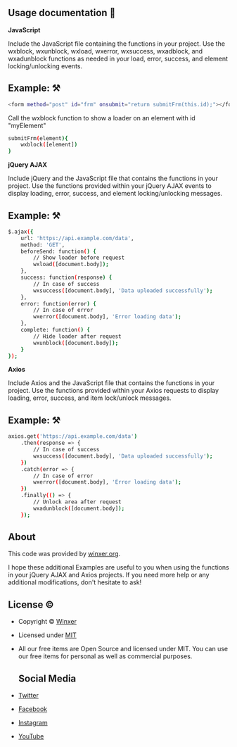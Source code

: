## Usage documentation 🚀

**JavaScript**

Include the JavaScript file containing the functions in your project.
Use the wxblock, wxunblock, wxload, wxerror, wxsuccess, wxadblock, and wxadunblock functions as needed in your load, error, success, and element locking/unlocking events.

## Example: ⚒️

```bash
<form method="post" id="frm" onsubmit="return submitFrm(this.id);"></form>
```

Call the wxblock function to show a loader on an element with id "myElement"

```bash
submitFrm(element){
    wxblock([element])
}
```
**jQuery AJAX**

Include jQuery and the JavaScript file that contains the functions in your project.
Use the functions provided within your jQuery AJAX events to display loading, error, success, and element locking/unlocking messages.

## Example: ⚒️

```bash
$.ajax({
    url: 'https://api.example.com/data',
    method: 'GET',
    beforeSend: function() {
        // Show loader before request
        wxload([document.body]);
    },
    success: function(response) {
        // In case of success
        wxsuccess([document.body], 'Data uploaded successfully');
    },
    error: function(error) {
        // In case of error
        wxerror([document.body], 'Error loading data');
    },
    complete: function() {
        // Hide loader after request
        wxunblock([document.body]);
    }
});
```

**Axios**

Include Axios and the JavaScript file that contains the functions in your project.
Use the functions provided within your Axios requests to display loading, error, success, and item lock/unlock messages.

## Example: ⚒️

```bash
axios.get('https://api.example.com/data')
    .then(response => {
        // In case of success
        wxsuccess([document.body], 'Data uploaded successfully');
    })
    .catch(error => {
        // In case of error
        wxerror([document.body], 'Error loading data');
    })
    .finally(() => {
        // Unlock area after request
        wxadunblock([document.body]);
    });
```
## About

This code was provided by <a href="https://winxer.org/">winxer.org</a>.

I hope these additional Examples are useful to you when using the functions in your jQuery AJAX and Axios projects. If you need more help or any additional modifications, don't hesitate to ask!

## License &copy;

- Copyright © [Winxer](https://winxer.org/)
- Licensed under [MIT](LICENSE)
- All our free items are Open Source and licensed under MIT. You can use our free items for personal as well as commercial purposes.

  ## Social Media

- [Twitter](https://x.com/targetcode)
- [Facebook](https://www.facebook.com/targetcode.com.ve/)
- [Instagram](https://www.instagram.com/eduaryeins/)
- [YouTube](https://www.youtube.com/@targetcode.)

